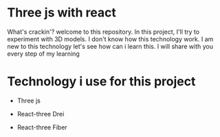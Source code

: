 # Three js with react

What's crackin'? welcome to this repository. In this project, I'll try to experiment with 3D models. I don't know how this technology work. I am new to this technology let's see how can i learn this. I will share with you every step of my learning


# Technology i use for this project

- Three js

- React-three Drei

- React-three Fiber

